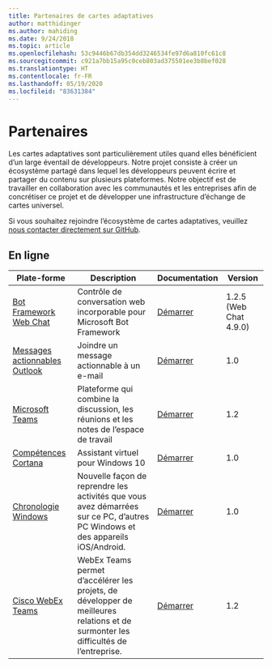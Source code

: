 ```yaml
---
title: Partenaires de cartes adaptatives
author: matthidinger
ms.author: mahiding
ms.date: 9/24/2018
ms.topic: article
ms.openlocfilehash: 53c9446b67db354dd3246534fe97d6a810fc61c8
ms.sourcegitcommit: c921a7bb15a95c0ceb803ad375501ee3b8bef028
ms.translationtype: HT
ms.contentlocale: fr-FR
ms.lasthandoff: 05/19/2020
ms.locfileid: "83631384"
---
```

# <a name="partners"></a>Partenaires 

Les cartes adaptatives sont particulièrement utiles quand elles bénéficient d’un large éventail de développeurs. Notre projet consiste à créer un écosystème partagé dans lequel les développeurs peuvent écrire et partager du contenu sur plusieurs plateformes. Notre objectif est de travailler en collaboration avec les communautés et les entreprises afin de concrétiser ce projet et de développer une infrastructure d’échange de cartes universel.

Si vous souhaitez rejoindre l’écosystème de cartes adaptatives, veuillez [nous contacter directement sur GitHub](https://github.com/Microsoft/AdaptiveCards).

## <a name="live"></a>En ligne

Plate-forme | Description | Documentation | Version
---------|-------------|---------------|---------
[Bot Framework Web Chat](https://github.com/Microsoft/BotFramework-WebChat)  | Contrôle de conversation web incorporable pour Microsoft Bot Framework | [Démarrer](https://docs.microsoft.com/adaptive-cards/get-started/bots) | 1.2.5 (Web Chat 4.9.0)
[Messages actionnables Outlook](https://docs.microsoft.com/outlook/actionable-messages/)  | Joindre un message actionnable à un e-mail | [Démarrer](https://docs.microsoft.com/outlook/actionable-messages/) | 1.0
[Microsoft Teams](https://products.office.com/microsoft-teams/group-chat-software) | Plateforme qui combine la discussion, les réunions et les notes de l’espace de travail | [Démarrer](https://docs.microsoft.com/microsoftteams/platform/concepts/cards/cards-reference#adaptive-card) | 1.2
[Compétences Cortana](https://docs.microsoft.com/cortana/skills/adaptive-cards) | Assistant virtuel pour Windows 10 | [Démarrer](https://docs.microsoft.com/adaptive-cards/get-started/bots) | 1.0
[Chronologie Windows](https://blogs.windows.com/windowsexperience/2017/12/19/announcing-windows-10-insider-preview-build-17063-pc/) | Nouvelle façon de reprendre les activités que vous avez démarrées sur ce PC, d’autres PC Windows et des appareils iOS/Android. | [Démarrer](https://docs.microsoft.com/adaptive-cards/get-started/windows) | 1.0
[Cisco WebEx Teams](https://www.webex.com/team-collaboration.html) | WebEx Teams permet d’accélérer les projets, de développer de meilleures relations et de surmonter les difficultés de l’entreprise. | [Démarrer](https://developer.webex.com/docs/api/guides/cards) | 1.2
